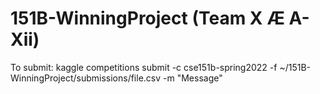 # 151B-WinningProject (Team X Æ A-Xii)

To submit: kaggle competitions submit -c cse151b-spring2022 -f ~/151B-WinningProject/submissions/file.csv -m "Message"
